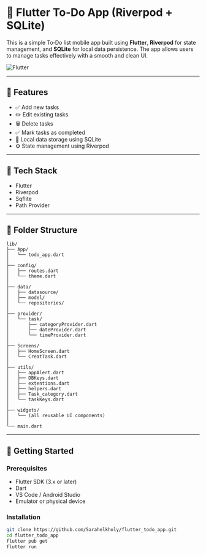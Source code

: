 # 📝 Flutter To‑Do App (Riverpod + SQLite)

This is a simple To‑Do list mobile app built using **Flutter**, **Riverpod** for state management, and **SQLite** for local data persistence. The app allows users to manage tasks effectively with a smooth and clean UI.

![Flutter](https://img.shields.io/badge/Built%20With-Flutter-blue?logo=flutter)

---

## 🚀 Features

- ✅ Add new tasks
- ✏️ Edit existing tasks
- 🗑️ Delete tasks
- ✅ Mark tasks as completed
- 💾 Local data storage using SQLite
- ⚙️ State management using Riverpod

---

## 🧰 Tech Stack

- Flutter
- Riverpod
- Sqflite
- Path Provider

---

## 📂 Folder Structure

```
lib/
├── App/
│   └── todo_app.dart
│
├── config/
│   ├── routes.dart
│   └── theme.dart
│
├── data/
│   ├── datasource/
│   ├── model/
│   └── repositories/
│
├── provider/
│   └── task/
│       ├── categoryProvider.dart
│       ├── dateProvider.dart
│       └── timeProvider.dart
│
├── Screens/
│   ├── HomeScreen.dart
│   └── CreatTask.dart
│
├── utils/
│   ├── appAlert.dart
│   ├── DBKeys.dart
│   ├── extentions.dart
│   ├── helpers.dart
│   ├── Task_category.dart
│   └── taskKeys.dart
│
├── widgets/
│   └── (all reusable UI components)
│
└── main.dart
```

---

## 🔧 Getting Started

### Prerequisites

- Flutter SDK (3.x or later)
- Dart
- VS Code / Android Studio
- Emulator or physical device

### Installation

```bash
git clone https://github.com/Sarahelkholy/flutter_todo_app.git
cd flutter_todo_app
flutter pub get
flutter run
```